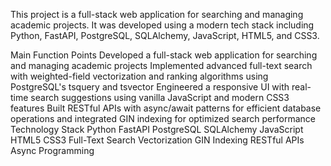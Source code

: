 This project is a full-stack web application for searching and managing academic projects. It was developed using a modern tech stack including Python, FastAPI, PostgreSQL, SQLAlchemy, JavaScript, HTML5, and CSS3.

Main Function Points
Developed a full-stack web application for searching and managing academic projects
Implemented advanced full-text search with weighted-field vectorization and ranking algorithms using PostgreSQL's tsquery and tsvector
Engineered a responsive UI with real-time search suggestions using vanilla JavaScript and modern CSS3 features
Built RESTful APIs with async/await patterns for efficient database operations and integrated GIN indexing for optimized search performance
Technology Stack
Python
FastAPI
PostgreSQL
SQLAlchemy
JavaScript
HTML5
CSS3
Full-Text Search
Vectorization
GIN Indexing
RESTful APIs
Async Programming
